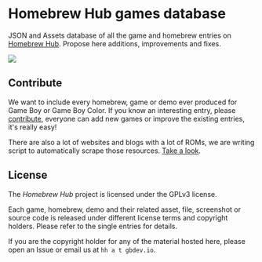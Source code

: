 # Homebrew Hub games database

JSON and Assets database of all the game and homebrew entries on [Homebrew Hub](https://hh.gbdev.io). Propose here additions, improvements and fixes.

![](https://img.shields.io/badge/dynamic/json.svg?label=database&colorB=green&suffix=%20total%20entries&query=results&uri=https://hh3.gbdev.io/api/all)

## Contribute

We want to include every homebrew, game or demo ever produced for Game Boy or Game Boy Color.
If you know an interesting entry, please [contribute](CONTRIBUTING.md), everyone can add new games or improve the existing entries, it's really easy!

There are also a lot of websites and blogs with a lot of ROMs, we are writing script to automatically scrape those resources. [Take a look](scrapers/README.md).

## License

The *Homebrew Hub* project is licensed under the GPLv3 license. 

Each game, homebrew, demo and their related asset, file, screenshot or source code is released under different license terms and copyright holders. Please refer to the single entries for details.

If you are the copyright holder for any of the material hosted here, please open an Issue or email us at `hh a t gbdev.io`.
